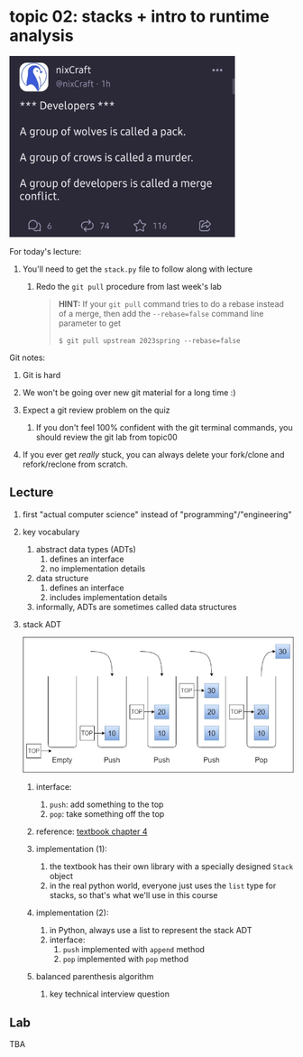 # topic 02: stacks + intro to runtime analysis

<!--
<center>
<img width=60% src=tests2.jpg />
</center>
-->
<img src=merge-conflict.jpg width=400px />

For today's lecture:

1. You'll need to get the `stack.py` file to follow along with lecture

    1. Redo the `git pull` procedure from last week's lab

       > **HINT:**
       > If your `git pull` command tries to do a rebase instead of a merge, then add the `--rebase=false` command line parameter to get
       > ```
       > $ git pull upstream 2023spring --rebase=false
       > ```

Git notes:

1. Git is hard

1. We won't be going over new git material for a long time :)

1. Expect a git review problem on the quiz

    1. If you don't feel 100% confident with the git terminal commands, you should review the git lab from topic00

1. If you ever get *really* stuck, you can always delete your fork/clone and refork/reclone from scratch.

## Lecture

1. first "actual computer science" instead of "programming"/"engineering"

1. key vocabulary
    1. abstract data types (ADTs)
        1. defines an interface
        1. no implementation details
    1. data structure
        1. defines an interface
        1. includes implementation details
    1. informally, ADTs are sometimes called data structures

1. stack ADT

    <img src=stack.webp width=800px />

    1. interface:
        1. `push`: add something to the top
        1. `pop`: take something off the top

    1. reference: [textbook chapter 4](https://runestone.academy/runestone/books/published/pythonds/BasicDS/toctree.html)

    1. implementation (1):
        1. the textbook has their own library with a specially designed `Stack` object
        1. in the real python world, everyone just uses the `list` type for stacks,
           so that's what we'll use in this course

    1. implementation (2):
        1. in Python, always use a list to represent the stack ADT
        1. interface:
            1. `push` implemented with `append` method
            1. `pop` implemented with `pop` method

    1. balanced parenthesis algorithm
        1. key technical interview question
## Lab

TBA

<!--
1. pytest library
    1. Install with the command:
       ```
       $ pip3 install pytest
       ```
    1. Run all tests in the file `tests/test_main.py` with:
       ```
       $ python3 -m pytest tests/test_main.py
       ```
    1. If you don't include a filename, pytest will test all the files.
       You should test your extra credit with the command
       ```
       $ python3 -m pytest
       ```
    1. If you use the `-x` flag, then pytest will stop after the first error.
       This is useful for development.
       If you want to skip a test case and stop after the second, use the argument `--maxfail 2`.
       The `-x` flag is a shortcut for `--maxfail 1`.

1. runtime analysis
    1. big O/Omega/Theta notation

**Pre-lecture work:**

1. print the `big-o.pdf` file 

1. There is no required lab for this week.
   Instead, you just focus on completing the homework assignment (which is worth 12 points this week).

1. (optional)
   Some of my former students at UCR put together two games for testing your git skills.
   The games have you executing git commands to advance to the next level.
   The links are:

   1. https://github.com/git-game/git-game
   1. https://github.com/git-game/git-game-v2

   You can earn +1 point of extra credit for each game that you complete.
   To claim the extra credit, send me an email telling me how the game ends.
   -->
